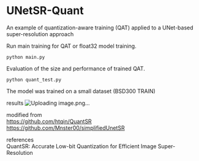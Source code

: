 # UNetSR-Quant
An example of quantization-aware training (QAT) applied to a UNet-based super-resolution approach

Run main training for QAT or float32 model training.
```
python main.py
```

Evaluation of the size and performance of trained QAT.
```
python quant_test.py
```

The model was trained on a small dataset (BSD300 TRAIN)

results
![Uploading image.png…]()


modified from  
https://github.com/htqin/QuantSR  
https://github.com/Mnster00/simplifiedUnetSR

references  
QuantSR: Accurate Low-bit Quantization for Efficient Image Super-Resolution
